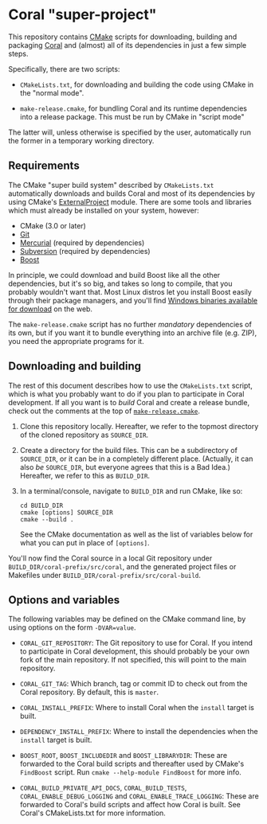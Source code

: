 Coral "super-project"
=====================
This repository contains [CMake](https://cmake.org) scripts for downloading,
building and packaging [Coral](https://github.com/viproma/coral) and (almost)
all of its dependencies in just a few simple steps.

Specifically, there are two scripts:

  * `CMakeLists.txt`, for downloading and building the code using CMake in
    the "normal mode".

  * `make-release.cmake`, for bundling Coral and its runtime dependencies into
    a release package.  This must be run by CMake in "script mode"

The latter will, unless otherwise is specified by the user, automatically
run the former in a temporary working directory.


Requirements
------------
The CMake "super build system" described by `CMakeLists.txt` automatically
downloads and builds Coral and most of its dependencies by using CMake's
[ExternalProject](https://cmake.org/cmake/help/v3.0/module/ExternalProject.html)
module.  There are some tools and libraries which must already be installed
on your system, however:

  * CMake (3.0 or later)
  * [Git](https://git-scm.com/)
  * [Mercurial](https://www.mercurial-scm.org/) (required by dependencies)
  * [Subversion](https://subversion.apache.org/) (required by dependencies)
  * [Boost](http://www.boost.org/)

In principle, we could download and build Boost like all the other dependencies,
but it's so big, and takes so long to compile, that you probably wouldn't want
that.  Most Linux distros let you install Boost easily through their package
managers, and you'll find [Windows binaries available for download](
https://sourceforge.net/projects/boost/files/boost-binaries/) on the web.

The `make-release.cmake` script has no further *mandatory* dependencies of
its own, but if you want it to bundle everything into an archive file (e.g.
ZIP), you need the appropriate programs for it.


Downloading and building
------------------------

The rest of this document describes how to use the `CMakeLists.txt` script,
which is what you probably want to do if you plan to participate in Coral
development.  If all you want is to *build* Coral and create a release bundle,
check out the comments at the top of [`make-release.cmake`](make-release.cmake).

  1. Clone this repository locally.  Hereafter, we refer to the topmost
     directory of the cloned repository as `SOURCE_DIR`.

  2. Create a directory for the build files.  This can be a subdirectory
     of `SOURCE_DIR`, or it can be in a completely different place.
     (Actually, it can also *be* `SOURCE_DIR`, but everyone agrees that
     this is a Bad Idea.)  Hereafter, we refer to this as `BUILD_DIR`.

  3. In a terminal/console, navigate to `BUILD_DIR` and run CMake, like so:

         cd BUILD_DIR
         cmake [options] SOURCE_DIR
         cmake --build .

     See the CMake documentation as well as the list of variables
     below for what you can put in place of `[options]`.

You'll now find the Coral source in a local Git repository under
`BUILD_DIR/coral-prefix/src/coral`, and the generated project files or
Makefiles under `BUILD_DIR/coral-prefix/src/coral-build`.


Options and variables
---------------------

The following variables may be defined on the CMake command line, by using
options on the form `-DVAR=value`.

  * `CORAL_GIT_REPOSITORY`: The Git repository to use for Coral.  If you intend
    to participate in Coral development, this should probably be your own
    fork of the main repository.  If not specified, this will point to
    the main repository.

  * `CORAL_GIT_TAG`: Which branch, tag or commit ID to check out from the Coral
    repository.  By default, this is `master`.

  * `CORAL_INSTALL_PREFIX`: Where to install Coral when the `install` target is
    built.

  * `DEPENDENCY_INSTALL_PREFIX`: Where to install the dependencies when the
    `install` target is built.

  * `BOOST_ROOT`, `BOOST_INCLUDEDIR` and `BOOST_LIBRARYDIR`:
    These are forwarded to the Coral build scripts and thereafter used by
    CMake's `FindBoost` script.  Run `cmake --help-module FindBoost` for more
    info.

  * `CORAL_BUILD_PRIVATE_API_DOCS`, `CORAL_BUILD_TESTS`,
    `CORAL_ENABLE_DEBUG_LOGGING` and `CORAL_ENABLE_TRACE_LOGGING`:
    These are forwarded to Coral's build scripts and affect how Coral is
    built.  See Coral's CMakeLists.txt for more information.
